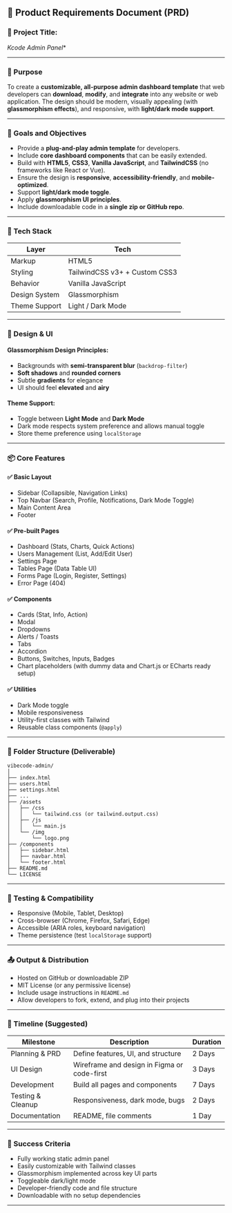 
## 📄 Product Requirements Document (PRD)

### 🧩 Project Title:

*Kcode Admin Panel**

---

### 🧭 Purpose

To create a **customizable, all-purpose admin dashboard template** that web developers can **download**, **modify**, and **integrate** into any website or web application. The design should be modern, visually appealing (with **glassmorphism effects**), and responsive, with **light/dark mode support**.

---

### 🎯 Goals and Objectives

* Provide a **plug-and-play admin template** for developers.
* Include **core dashboard components** that can be easily extended.
* Build with **HTML5**, **CSS3**, **Vanilla JavaScript**, and **TailwindCSS** (no frameworks like React or Vue).
* Ensure the design is **responsive**, **accessibility-friendly**, and **mobile-optimized**.
* Support **light/dark mode toggle**.
* Apply **glassmorphism UI principles**.
* Include downloadable code in a **single zip or GitHub repo**.

---

### 🧱 Tech Stack

| Layer         | Tech                          |
| ------------- | ----------------------------- |
| Markup        | HTML5                         |
| Styling       | TailwindCSS v3+ + Custom CSS3 |
| Behavior      | Vanilla JavaScript            |
| Design System | Glassmorphism                 |
| Theme Support | Light / Dark Mode             |

---

### 🎨 Design & UI

#### Glassmorphism Design Principles:

* Backgrounds with **semi-transparent blur** (`backdrop-filter`)
* **Soft shadows** and **rounded corners**
* Subtle **gradients** for elegance
* UI should feel **elevated** and **airy**

#### Theme Support:

* Toggle between **Light Mode** and **Dark Mode**
* Dark mode respects system preference and allows manual toggle
* Store theme preference using `localStorage`

---

### 📦 Core Features

#### ✅ Basic Layout

* Sidebar (Collapsible, Navigation Links)
* Top Navbar (Search, Profile, Notifications, Dark Mode Toggle)
* Main Content Area
* Footer

#### ✅ Pre-built Pages

* Dashboard (Stats, Charts, Quick Actions)
* Users Management (List, Add/Edit User)
* Settings Page
* Tables Page (Data Table UI)
* Forms Page (Login, Register, Settings)
* Error Page (404)

#### ✅ Components

* Cards (Stat, Info, Action)
* Modal
* Dropdowns
* Alerts / Toasts
* Tabs
* Accordion
* Buttons, Switches, Inputs, Badges
* Chart placeholders (with dummy data and Chart.js or ECharts ready setup)

#### ✅ Utilities

* Dark Mode toggle
* Mobile responsiveness
* Utility-first classes with Tailwind
* Reusable class components (`@apply`)

---

### 📁 Folder Structure (Deliverable)

```
vibecode-admin/
│
├── index.html
├── users.html
├── settings.html
├── ...
├── /assets
│   ├── /css
│   │   └── tailwind.css (or tailwind.output.css)
│   ├── /js
│   │   └── main.js
│   └── /img
│       └── logo.png
├── /components
│   ├── sidebar.html
│   ├── navbar.html
│   └── footer.html
├── README.md
└── LICENSE
```

---

### 🧪 Testing & Compatibility

* Responsive (Mobile, Tablet, Desktop)
* Cross-browser (Chrome, Firefox, Safari, Edge)
* Accessible (ARIA roles, keyboard navigation)
* Theme persistence (test `localStorage` support)

---

### 📤 Output & Distribution

* Hosted on GitHub or downloadable ZIP
* MIT License (or any permissive license)
* Include usage instructions in `README.md`
* Allow developers to fork, extend, and plug into their projects

---

### 📆 Timeline (Suggested)

| Milestone         | Description                                 | Duration |
| ----------------- | ------------------------------------------- | -------- |
| Planning & PRD    | Define features, UI, and structure          | 2 Days   |
| UI Design         | Wireframe and design in Figma or code-first | 3 Days   |
| Development       | Build all pages and components              | 7 Days   |
| Testing & Cleanup | Responsiveness, dark mode, bugs             | 2 Days   |
| Documentation     | README, file comments                       | 1 Day    |

---

### 🚀 Success Criteria

* Fully working static admin panel
* Easily customizable with Tailwind classes
* Glassmorphism implemented across key UI parts
* Toggleable dark/light mode
* Developer-friendly code and file structure
* Downloadable with no setup dependencies

---
